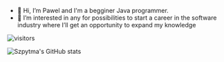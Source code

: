 - 👋 Hi, I’m Pawel and I'm a begginer Java programmer.
- 👀 I’m interested in any for possibilities to start a career in the software industry where I’ll get an opportunity to expand my knowledge

<img src="https://visitor-badge.glitch.me/badge?page_id=szpytma.szpytma" alt="visitors" data-canonical-src="https://visitor-badge.glitch.me/badge?page_id=szpytma.szpytma" style="max-width: 100%;">

![Szpytma's GitHub stats](https://github-readme-stats.vercel.app/api?username=szpytma&show_icons=true&theme=radical)

